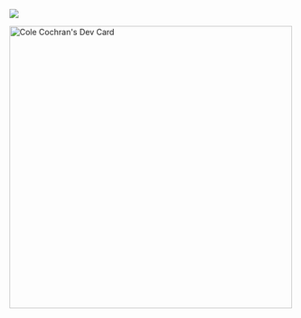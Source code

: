 ![](https://media.giphy.com/media/Nx0rz3jtxtEre/giphy.gif)





<a href="https://app.daily.dev/theradtastic512"><img src="https://api.daily.dev/devcards/7be2b740e85e495ba495bfc1c5298a26.png?r=1dp" width="500" alt="Cole Cochran's Dev Card"/></a>
<!--
**cole-cochran/cole-cochran** is a ✨ _special_ ✨ repository because its `README.md` (this file) appears on your GitHub profile.

Here are some ideas to get you started:

- 🔭 I’m currently working on ...
- 🌱 I’m currently learning ...
- 👯 I’m looking to collaborate on ...
- 🤔 I’m looking for help with ...
- 💬 Ask me about ...
- 📫 How to reach me: ...
- 😄 Pronouns: ...
- ⚡ Fun fact: ...
-->
